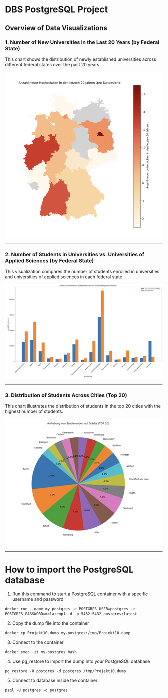 # DBS PostgreSQL Project

## Overview of Data Visualizations

### 1. Number of New Universities in the Last 20 Years (by Federal State)
This chart shows the distribution of newly established universities across different federal states over the past 20 years.

![Number of New Universities in the Last 20 Years](Chart_images/Map_new_Unis.png)

---

### 2. Number of Students in Universities vs. Universities of Applied Sciences (by Federal State)
This visualization compares the number of students enrolled in universities and universities of applied sciences in each federal state.

![Number of Students in Universities vs. Universities of Applied Sciences](Chart_images/Unis_und_Fachhochschulen.png)

---

### 3. Distribution of Students Across Cities (Top 20)
This chart illustrates the distribution of students in the top 20 cities with the highest number of students.

![Distribution of Students Across Cities](Chart_images/Aufteilung_vons_Studis_Staedte.png)

---

# How to import the PostgreSQL database

1. Run this command to start a PostgreSQL container with a specific username and password
```shell
docker run --name my-postgres -e POSTGRES_USER=postgres -e POSTGRES_PASSWORD=mclarenp1 -d -p 5432:5432 postgres:latest
```

2. Copy the dump file into the container
```shell
docker cp Projekt10.dump my-postgres:/tmp/Projekt10.dump
```

3. Connect to the container
```shell
docker exec -it my-postgres bash
```

4. Use pg_restore to import the dump into your PostgreSQL database
```shell
pg_restore -U postgres -d postgres /tmp/Projekt10.dump
```

5. Connect to database inside the container
```shell
psql -U postgres -d postgres
```